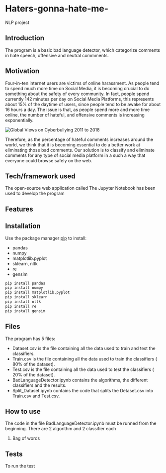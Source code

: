 # Haters-gonna-hate-me-
NLP project

## Introduction 
The program is a basic bad language detector, which categorize comments in hate speech, offensive and neutral commments.

## Motivation
Four-in-ten internet users are victims of online harassment. As people tend to spend much more time on Social Media, it is becoming crucial to do something about the safety of every community. In fact, people spend currently 142 minutes per day on Social Media Platforms, this represents about 15% of the daytime of users, since people tend to be awake for about 16 hours a day.
The issue is that, as people spend more and more time online, the number of hateful, and offensive comments is increasing exponentially.

![Global Views on Cyberbullying 2011 to 2018](https://github.com/matthew2511/Haters-gonna-hate-me-/blob/master/Images/Global%20Views%20on%20Cyberbullying%202011%20to%202018.png)

Therefore, as the percentage of hateful comments increases around the world, we think that it is becoming essential to do a better work at eliminating those bad comments. Our solution is to classify and eliminate comments for any type of social media platform in a such a way that everyone could browse safely on the web.

## Tech/framework used
The open-source web application called The Jupyter Notebook has been used to develop the program

## Features

 
## Installation
Use the package manager [pip](https://pip.pypa.io/en/stable/) to install:
- pandas
- numpy
- matplotlib.pyplot
- sklearn, nltk
- re
- gensim
```bash
pip install pandas
pip install numpy
pip install matplotlib.pyplot
pip install sklearn
pip install nltk
pip install re
pip install gensim
```

## Files
The program has 5 files:
- Dataset.csv is the file containing all the data used to train and test the classifiers.
- Train.csv is the file containing all the data used to train the classifiers ( 80% of the dataset).
- Test.csv is the file containing all the data used to test the classifiers ( 20% of the dataset).
- BadLanguageDetector.ipynb contains the algorithms, the different classifiers and the results.
- Split_Dataset.ipynb contains the code that splits the Detaset.csv into Train.csv and Test.csv.

## How to use
The code in the file BadLanguageDetector.ipynb must be runned from the beginning. There are 2 algorithm and 2 classifier each
1. Bag of words

## Tests
To run the test 






